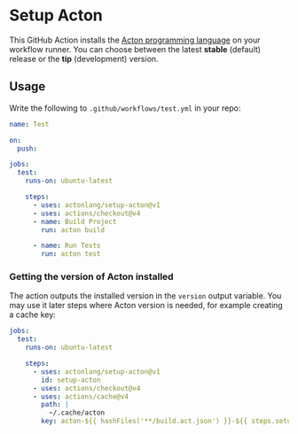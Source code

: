 # Setup Acton

This GitHub Action installs the [Acton programming language](https://acton-lang.org/) on your workflow runner. You can choose between the latest **stable** (default) release or the **tip** (development) version.

## Usage

Write the following to `.github/workflows/test.yml` in your repo:
```yaml
name: Test

on:
  push:

jobs:
  test:
    runs-on: ubuntu-latest

    steps:
      - uses: actonlang/setup-acton@v1
      - uses: actions/checkout@v4
      - name: Build Project
        run: acton build

      - name: Run Tests
        run: acton test
```

### Getting the version of Acton installed

The action outputs the installed version in the `version` output variable. You
may use it later steps where Acton version is needed, for example creating a
cache key:

```yaml
jobs:
  test:
    runs-on: ubuntu-latest

    steps:
      - uses: actonlang/setup-acton@v1
        id: setup-acton
      - uses: actions/checkout@v4
      - uses: actions/cache@v4
        path: |
          ~/.cache/acton
        key: acton-${{ hashFiles('**/build.act.json') }}-${{ steps.setup-acton.version }}
````
